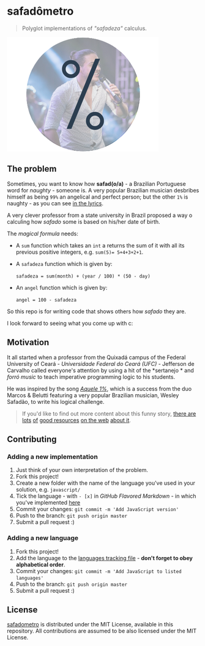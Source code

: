 # safadômetro

> Polyglot implementations of *"safadeza"* calculus.

![Aquele 1%](cover.png)

## The problem

Sometimes, you want to know how **safad(o/a)** - a Brazilian Portuguese word for
*naughty* - someone is. A very popular Brazilian musician desbribes himself as
being `99%` an angelical and perfect person; but the other `1%` is naughty - as
you can see [in the lyrics](http://www.vagalume.com.br/marcos-e-belutti/aquele-um-por-cento-part-wesley-safadao.html).

A very clever professor from a state university in Brazil proposed a way o calculing
how *safado* some is based on his/her date of birth.

The *magical formula* needs:

- A `sum` function which takes an `int` a returns the sum of it with all its
previous positive integers, e.g. `sum(5)= 5+4+3+2+1`.

- A `safadeza` function which is given by:

  `safadeza = sum(month) + (year / 100) * (50 - day)`

- An `angel` function which is given by:

  `angel = 100 - safadeza`

So this repo is for writing code that shows others how *safado* they are.

I look forward to seeing what you come up with c:

## Motivation

It all started when a professor from the Quixadá campus of the Federal University
of Ceará - *Universidade Federal do Ceará (UFC)* - Jefferson de Carvalho called
everyone's attention by using a hit of the *sertanejo * and *forró music* to teach
imperative programming logic to his students.

He was inspired by the song *[Aquele 1%](http://www.vagalume.com.br/marcos-e-belutti/aquele-um-por-cento-part-wesley-safadao.html)*,
which is a success from the duo Marcos & Belutti featuring a very popular
Brazilian musician, Wesley Safadão, to write his logical challenge.

> If you'd like to find out more content about this funny story, [there are](http://g1.globo.com/ceara/noticia/2015/12/professor-cita-wesley-safadao-em-questao-de-logica-e-vira-hit-na-web.html)
[lots](http://revistagalileu.globo.com/blogs/buzz/noticia/2015/12/professor-universitario-usa-wesley-safadao-em-prova-de-programacao.html)
[of](http://gazetaonline.globo.com/_conteudo/2015/12/entretenimento/cultura_e_famosos/3917154-professor-cita-wesley-safadao-e-questao-de-logica-e-bomba-na-web.html)
[good resources](http://www.opovo.com.br/app/divirta-se/2015/12/04/noticiasdivirtase,3544424/professor-da-ufc-elabora-questao-de-prova-fazendo-referencia-a-wesley.shtml)
[on the web](http://www.ibahia.com/detalhe/noticia/professor-cita-wesley-safadao-em-questao-de-prova-e-faz-sucesso/?cHash=74e1cc909aa2269eb81a4401b282d892)
[about it](http://maisregiao.com.br/professor-cita-wesley-safadao-em-questao-de-prova-e-faz-sucesso/).

## Contributing

### Adding a new implementation

1. Just think of your own interpretation of the problem.
1. Fork this project!
1. Create a new folder with the name of the language you've used in your solution, e.g. `javascript/`
1. Tick the language - with `- [x]` in *GitHub Flavored Markdown* - in which
you've implemented [here](STATUS.MD)
1. Commit your changes: `git commit -m 'Add JavaScript version'`
1. Push to the branch: `git push origin master`
1. Submit a pull request :)

### Adding a new language

1. Fork this project!
1. Add the language to the [languages tracking file](STATUS.MD) - **don't forget to obey alphabetical order**.
1. Commit your changes: `git commit -m 'Add JavaScript to listed languages'`
1. Push to the branch: `git push origin master`
1. Submit a pull request :)

## License

[safadometro](https://github.com/mabrasil/safadometro) is distributed under the
MIT License, available in this repository. All contributions are assumed to be also licensed under
the MIT License.
